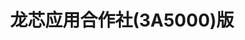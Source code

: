 ﻿---
id: 222
title: "龙芯应用合作社(3A5000)版"
weight: 222
version: "2.0.0-1.lnd.11"
updateTime: "2024-02-05T09:29:58"
debName: "http://113.24.212.22:8090/upload/file/loongsonapplication_2.0.0-1.lnd.11_loongarch64.deb"
debSize: "88.1MB"
command: "a"
---

